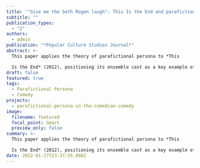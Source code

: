 ```yaml
---
title: '"Give me the Seth Rogen laugh": This Is the End and parafictional persona'
subtitle: ""
publication_types:
  - "2"
authors:
  - admin
publication: "*Popular Culture Studies Journal*"
abstract: >-
  This paper applies the theory of parafictional persona to *This

  Is the End* (2012), positioning its ensemble cast as a key example of an increasingly common occurrence: actors and performers playing themselves in fictional media.
draft: false
featured: true
tags:
  - Parafictional Persona
  - Comedy
projects:
  - parafictional-persona-in-the-comedian-comedy
image:
  filename: featured
  focal_point: Smart
  preview_only: false
summary: >-
  This paper applies the theory of parafictional persona to *This

  Is the End* (2012), positioning its ensemble cast as a key example of an increasingly common occurrence: actors and performers playing themselves in fictional media.
date: 2022-01-27T23:37:55.896Z
---
```

